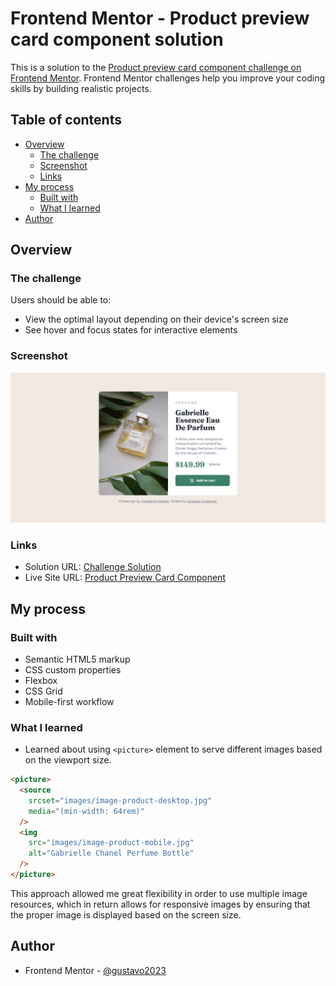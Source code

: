 # Frontend Mentor - Product preview card component solution

This is a solution to the [Product preview card component challenge on Frontend Mentor](https://www.frontendmentor.io/challenges/product-preview-card-component-GO7UmttRfa). Frontend Mentor challenges help you improve your coding skills by building realistic projects.

## Table of contents

- [Overview](#overview)
  - [The challenge](#the-challenge)
  - [Screenshot](#screenshot)
  - [Links](#links)
- [My process](#my-process)
  - [Built with](#built-with)
  - [What I learned](#what-i-learned)
- [Author](#author)

## Overview

### The challenge

Users should be able to:

- View the optimal layout depending on their device's screen size
- See hover and focus states for interactive elements

### Screenshot

![Live Site Screencapture](./images/live-site-screencapture.png)

### Links

- Solution URL: [Challenge Solution](https://www.frontendmentor.io/solutions/responsive-product-preview-card-component-CQ92W--ZhJ)
- Live Site URL: [Product Preview Card Component](https://gustavo2023.github.io/product-preview-card-component/)

## My process

### Built with

- Semantic HTML5 markup
- CSS custom properties
- Flexbox
- CSS Grid
- Mobile-first workflow

### What I learned

- Learned about using `<picture>` element to serve different images based on the viewport size.

```html
<picture>
  <source
    srcset="images/image-product-desktop.jpg"
    media="(min-width: 64rem)"
  />
  <img
    src="images/image-product-mobile.jpg"
    alt="Gabrielle Chanel Perfume Bottle"
  />
</picture>
```

This approach allowed me great flexibility in order to use multiple image resources, which in return allows for responsive images by ensuring that the proper image is displayed based on the screen size.

## Author

- Frontend Mentor - [@gustavo2023](https://www.frontendmentor.io/profile/gustavo2023)
